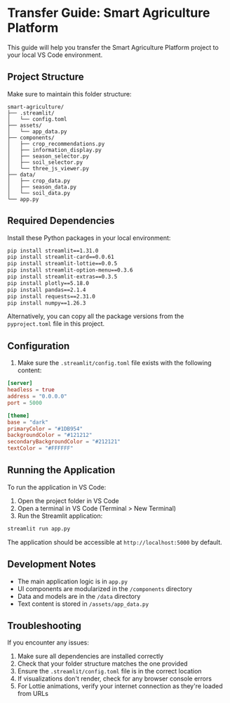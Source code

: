 # Transfer Guide: Smart Agriculture Platform

This guide will help you transfer the Smart Agriculture Platform project to your local VS Code environment.

## Project Structure

Make sure to maintain this folder structure:

```
smart-agriculture/
├── .streamlit/
│   └── config.toml
├── assets/
│   └── app_data.py
├── components/
│   ├── crop_recommendations.py
│   ├── information_display.py
│   ├── season_selector.py
│   ├── soil_selector.py
│   └── three_js_viewer.py
├── data/
│   ├── crop_data.py
│   ├── season_data.py
│   └── soil_data.py
└── app.py
```

## Required Dependencies

Install these Python packages in your local environment:

```bash
pip install streamlit==1.31.0
pip install streamlit-card==0.0.61
pip install streamlit-lottie==0.0.5
pip install streamlit-option-menu==0.3.6
pip install streamlit-extras==0.3.5
pip install plotly==5.18.0
pip install pandas==2.1.4
pip install requests==2.31.0
pip install numpy==1.26.3
```

Alternatively, you can copy all the package versions from the `pyproject.toml` file in this project.

## Configuration

1. Make sure the `.streamlit/config.toml` file exists with the following content:

```toml
[server]
headless = true
address = "0.0.0.0"
port = 5000

[theme]
base = "dark"
primaryColor = "#1DB954"
backgroundColor = "#121212"
secondaryBackgroundColor = "#212121"
textColor = "#FFFFFF"
```

## Running the Application

To run the application in VS Code:

1. Open the project folder in VS Code
2. Open a terminal in VS Code (Terminal > New Terminal)
3. Run the Streamlit application:

```bash
streamlit run app.py
```

The application should be accessible at `http://localhost:5000` by default.

## Development Notes

- The main application logic is in `app.py`
- UI components are modularized in the `/components` directory
- Data and models are in the `/data` directory
- Text content is stored in `/assets/app_data.py`

## Troubleshooting

If you encounter any issues:

1. Make sure all dependencies are installed correctly
2. Check that your folder structure matches the one provided
3. Ensure the `.streamlit/config.toml` file is in the correct location
4. If visualizations don't render, check for any browser console errors 
5. For Lottie animations, verify your internet connection as they're loaded from URLs
